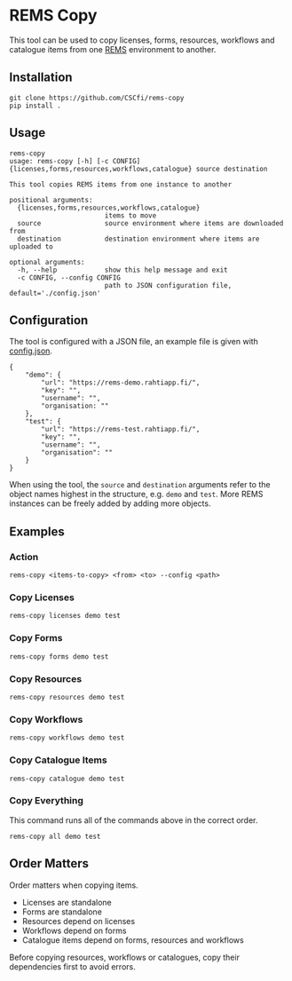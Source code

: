 # REMS Copy
This tool can be used to copy licenses, forms, resources, workflows and catalogue items from one [REMS](https://github.com/cscfi/rems) environment to another.

## Installation
```
git clone https://github.com/CSCfi/rems-copy
pip install .
```

## Usage
```
rems-copy
usage: rems-copy [-h] [-c CONFIG] {licenses,forms,resources,workflows,catalogue} source destination

This tool copies REMS items from one instance to another

positional arguments:
  {licenses,forms,resources,workflows,catalogue}
                        items to move
  source                source environment where items are downloaded from
  destination           destination environment where items are uploaded to

optional arguments:
  -h, --help            show this help message and exit
  -c CONFIG, --config CONFIG
                        path to JSON configuration file, default='./config.json'
```

## Configuration
The tool is configured with a JSON file, an example file is given with [config.json](config.json).
```
{
    "demo": {
        "url": "https://rems-demo.rahtiapp.fi/",
        "key": "",
        "username": "",
        "organisation: ""
    },
    "test": {
        "url": "https://rems-test.rahtiapp.fi/",
        "key": "",
        "username": "",
        "organisation": ""
    }
}
```
When using the tool, the `source` and `destination` arguments refer to the object names highest in the structure, e.g. `demo` and `test`. More REMS instances can be freely added by adding more objects.

## Examples
### Action
```
rems-copy <items-to-copy> <from> <to> --config <path>
```
### Copy Licenses
```
rems-copy licenses demo test
```
### Copy Forms
```
rems-copy forms demo test
```
### Copy Resources
```
rems-copy resources demo test
```
### Copy Workflows
```
rems-copy workflows demo test
```
### Copy Catalogue Items
```
rems-copy catalogue demo test
```
### Copy Everything
This command runs all of the commands above in the correct order.
```
rems-copy all demo test
```
## Order Matters
Order matters when copying items.
- Licenses are standalone
- Forms are standalone
- Resources depend on licenses
- Workflows depend on forms
- Catalogue items depend on forms, resources and workflows

Before copying resources, workflows or catalogues, copy their dependencies first to avoid errors.
